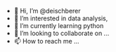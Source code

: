 - 👋 Hi, I’m @deischberer
- 👀 I’m interested in data analysis, 
- 🌱 I’m currently learning python
- 💞️ I’m looking to collaborate on ...
- 📫 How to reach me ...

<!---
deischberer/deischberer is a ✨ special ✨ repository because its `README.md` (this file) appears on your GitHub profile.
You can click the Preview link to take a look at your changes.
--->
